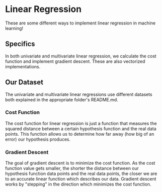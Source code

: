 # Linear Regression
These are some different ways to implement linear regression in machine learning!

## Specifics
In both univariate and multivariate linear regression, we calculate the cost function and implement gradient descent. These are also vectorized implementations.

## Our Dataset
The univariate and multivariate linear regressions use different datasets both explained in the appropriate folder's README.md.

### Cost Function
The cost function for linear regression is just a function that measures the squared distance between a certain hypothesis function and the real data points. This function allows us to determine how far away (how big of an error) our hypothesis produces.
### Gradient Descent
The goal of gradient descent is to minimize the cost function. As the cost function value gets smaller, the shorter the distance between our hypothesis function data points and the real data points, the closer we are to an accurate linear function which describes our data. Gradient descent works by "stepping" in the direction which minimizes the cost function.
